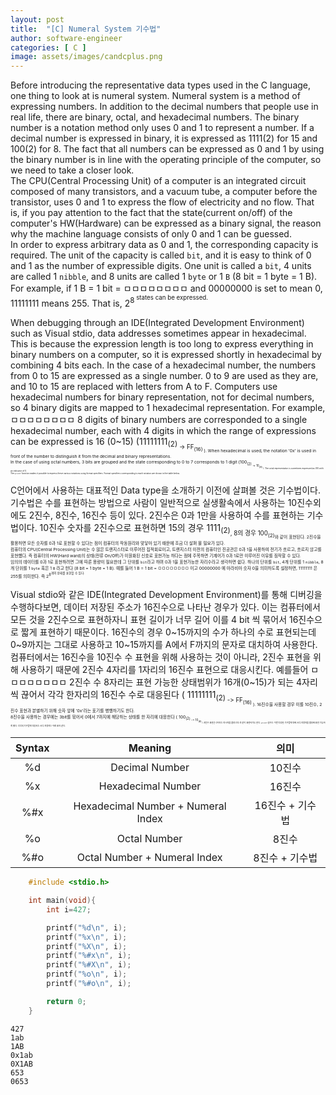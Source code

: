 ```yaml
---
layout: post
title:  "[C] Numeral System 기수법"
author: software-engineer
categories: [ C ]
image: assets/images/candcplus.png
---
```



Before introducing the representative data types used in the C language, one thing to look at is numeral system. Numeral system is a method of expressing numbers. In addition to the decimal numbers that people use in real life, there are binary, octal, and hexadecimal numbers. The binary number is a notation method only uses 0 and 1 to represent a number. If a decimal number is expressed in binary, it is expressed as 1111(2) for 15 and 100(2) for 8. The fact that all numbers can be expressed as 0 and 1 by using the binary number is in line with the operating principle of the computer, so we need to take a closer look.  
The CPU(Central Processing Unit) of a computer is an integrated circuit composed of many transistors, and a vacuum tube, a computer before the transistor, uses 0 and 1 to express the flow of electricity and no flow. That is, if you pay attention to the fact that the state(current on/off) of the computer's HW(Hardware) can be expressed as a binary signal, the reason why the machine language consists of only 0 and 1 can be guessed.  
In order to express arbitrary data as 0 and 1, the corresponding capacity is required. The unit of the capacity is called `bit`, and it is easy to think of 0 and 1 as the number of expressible digits. One unit is called a `bit`, 4 units are called 1 `nibble`, and 8 units are called 1 `byte` or 1 `B` (8 bit = 1 byte = 1 B). For example, if 1 B = 1 bit = ㅁㅁㅁㅁㅁㅁㅁㅁ and 00000000 is set to mean 0, 11111111 means 255. That is, 2<sup>8<sup> states can be expressed.


When debugging through an IDE(Integrated Development Environment) such as Visual stdio, data addresses sometimes appear in hexadecimal. This is because the expression length is too long to express everything in binary numbers on a computer, so it is expressed shortly in hexadecimal by combining 4 bits each. In the case of a hexadecimal number, the numbers from 0 to 15 are expressed as a single number. 0 to 9 are used as they are, and 10 to 15 are replaced with letters from A to F. Computers use hexadecimal numbers for binary representation, not for decimal numbers, so 4 binary digits are mapped to 1 hexadecimal representation. For example, ㅁㅁㅁㅁㅁㅁㅁㅁ 8 digits of binary numbers are corresponded to a single hexadecimal number, each with 4 digits in which the range of expressions can be expressed is 16 (0~15) (11111111<sub>(2)<sub> -> FF<sub>(16)<sub> ). When hexadecimal is used, the notation '0x' is used in front of the number to distinguish it from the decimal and binary representations.  
In the case of using octal numbers, 3 bits are grouped and the state corresponding to 0 to 7 corresponds to 1 digit (100<sub>(2)<sub> -> 10<sub>(8)<sub> ). The octal representation is sometimes expressed as 010 with an indicator of 0.  
The `printf` function makes it possible to express these various notations using format specifiers. Format specifiers corresponding to each notation are shown in the table below.  


C언어에서 사용하는 대표적인 Data type을 소개하기 이전에 살펴볼 것은 기수법이다. 기수법은 수를 표현하는 방법으로 사람이 일반적으로 실생활속에서 사용하는 10진수외에도 2진수, 8진수, 16진수 등이 있다. 2진수은 0과 1만을 사용하여 수를 표현하는 기수법이다. 10진수 숫자를 2진수으로 표현하면 15의 경우 1111<sub>(2)<sub>, 8의 경우 100<sub>(2)<sub>와 같이 표현된다. 2진수을 활용하면 모든 숫자를 0과 1로 표현할 수 있다는 점이 컴퓨터의 작동원리와 맞닿아 있기 때문에 조금 더 살펴 볼 필요가 있다.  
컴퓨터의 CPU(Central Processing Unit)는 수 많은 트랜지스터로 이루어진 집적회로이고, 트랜지스터 이전의 컴퓨터인 진공관은 0과 1을 사용하여 전기가 흐르고, 흐르지 않고를 표현했다. 즉 컴퓨터의 HW(Hard ward)의 상태(전류 On/Off)가 이원화된 신호로 표현가능 하다는 점에 주목하면 기계어가 0과 1로만 이루어진 이유를 짐작할 수 있다.   
임의의 데이터를 0과 1로 표현하려면 그에 따른 용량이 필요한데 그 단위를 `bit`라고 하며 0과 1을 표현가능한 자리수라고 생각하면 쉽다. 하나의 단위를 `bit`, 4개 단위를 1 `nibble`, 8개 단위를 1 `byte` 혹은 1 `B` 라고 한다 (8 bit = 1 byte = 1 B). 예를 들어 1 B = 1 bit = ㅁㅁㅁㅁㅁㅁㅁㅁ 이고 00000000 에 아라비아 숫자 0을 의미하도록 설정하면, 11111111 은 255를 의미한다. 즉 2<sup>8<sup>개의 상태를 표현할 수 있다. 


Visual stdio와 같은 IDE(Integrated Development Environment)를 통해 디버깅을 수행하다보면, 데이터 저장된 주소가 16진수으로 나타난 경우가 있다. 이는 컴퓨터에서 모든 것을 2진수으로 표현하자니 표현 길이가 너무 길어 이를 4 bit 씩 묶어서 16진수으로 짧게 표현하기 때문이다. 16진수의 경우 0~15까지의 수가 하나의 수로 표현되는데 0~9까지는 그대로 사용하고 10~15까지를 A에서 F까지의 문자로 대치하여 사용한다. 컴퓨터에서는 16진수을 10진수 수 표현을 위해 사용하는 것이 아니라, 2진수 표현을 위해 사용하기 때문에 2진수 4자리를 1자리의 16진수 표현으로 대응시킨다. 예를들어 ㅁㅁㅁㅁㅁㅁㅁㅁ 2진수 수 8자리는 표현 가능한 상태범위가 16개(0~15)가 되는 4자리씩 끊어서 각각 한자리의 16진수 수로 대응된다 ( 11111111<sub>(2)<sub> -> FF<sub>(16)<sub> ). 16진수을 사용할 경우 이를 10진수, 2진수 표현과 분별하기 위해 숫자 앞에 '0x'라는 표기를 병행하기도 한다.  
8진수을 사용하는 경우에는 3bit를 묶어서 0에서 7까지에 해당하는 상태를 한 자리에 대응한다 ( 100<sub>(2)<sub> -> 10<sub>(8)<sub> ). 8진수 표현은 0이라는 지시자를 붙여 010 과 같이 표현하기도 한다.
`printf` 함수는 이런 다양한 기수법에 대해 서식 지정자를 활용해 표현 가능하게 했다. 각각의 기수법에 대응되는 서식 지정자는 아래 표와 같다. 


| Syntax |  Meaning   | 의미|
|:---:   |:---:   | :---:   |
| %d    |	Decimal Number | 10진수|
| %x	|   Hexadecimal Number| 16진수 | 
| %#x   |	Hexadecimal Number + Numeral Index | 16진수 + 기수법 |
| %o	|   Octal Number | 8진수 | 
| %#o	|   Octal Number + Numeral Index | 8진수 + 기수법|  



```c
    #include <stdio.h>

    int main(void){
        int i=427;

        printf("%d\n", i);
        printf("%x\n", i);
        printf("%X\n", i);
        printf("%#x\n", i);
        printf("%#X\n", i);
        printf("%o\n", i); 
        printf("%#o\n", i);

        return 0;
    }   
```


```
427
1ab
1AB
0x1ab
0X1AB
653
0653

```


